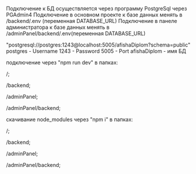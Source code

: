 
Подключение к БД осуществляется через программу PostgreSql через PGAdmin4
Подключение в основном проекте к базе данных менять в /backend/.env (переменная DATABASE_URL)
Подключение в панеле администратора к базе данных менять в /adminPanel/backend/.env(переменная DATABASE_URL)

"postgresql://postgres:1243@localhost:5005/afishaDiplom?schema=public"
postgres - Username 
1243 - Password 
5005 - Port 
afishaDiplom - имя БД


подключение через "npm run dev" в папках: 

/;

/backend;

/adminPanel;

/adminPanel/backend;



скачивание node_modules через "npm i" в папках: 

/;

/backend;

/adminPanel;

/adminPanel/backend;


